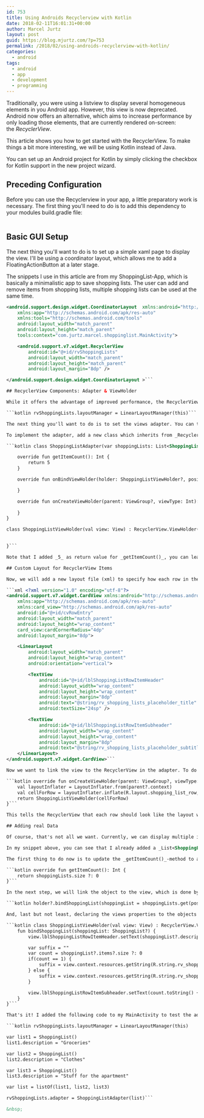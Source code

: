 ```yaml
---
id: 753
title: Using Androids Recyclerview with Kotlin
date: 2018-02-11T16:01:31+00:00
author: Marcel Jurtz
layout: post
guid: https://blog.mjurtz.com/?p=753
permalink: /2018/02/using-androids-recyclerview-with-kotlin/
categories:
  - android
tags:
  - android
  - app
  - development
  - programming
---
```

Traditionally, you were using a listview to display several homogeneous elements in you Android app. However, this view is now deprecated. Android now offers an alternative, which aims to increase performance by only loading those elements, that are currently rendered on-screen: the _RecyclerView_.

This article shows you how to get started with the RecyclerView. To make things a bit more interesting, we will be using Kotlin instead of Java.

You can set up an Android project for Kotlin by simply clicking the checkbox for Kotlin support in the new project wizard.

## Preceding Configuration

Before you can use the Recyclerview in your app, a little preparatory work is necessary. The first thing you'll need to do is to add this dependency to your modules build.gradle file:

```xml implementation 'com.android.support:recyclerview-v7:26.1.0'
```

## Basic GUI Setup

The next thing you'll want to do is to set up a simple xaml page to display the view. I'll be using a coordinator layout, which allows me to add a FloatingActionButton at a later stage.

The snippets I use in this article are from my ShoppingList-App, which is basically a minimalistic app to save shopping lists. The user can add and remove items from shopping lists, multiple shopping lists can be used at the same time.

```xml <?xml version="1.0" encoding="utf-8"?>
<android.support.design.widget.CoordinatorLayout  xmlns:android="http://schemas.android.com/apk/res/android"
    xmlns:app="http://schemas.android.com/apk/res-auto"
    xmlns:tools="http://schemas.android.com/tools"
    android:layout_width="match_parent"
    android:layout_height="match_parent"
    tools:context="com.jurtz.marcel.shoppinglist.MainActivity">

    <android.support.v7.widget.RecyclerView
        android:id="@+id/rvShoppingLists"
        android:layout_width="match_parent"
        android:layout_height="match_parent"
        android:layout_margin="8dp" />

</android.support.design.widget.CoordinatorLayout >```

## RecyclerView Components: Adapter & ViewHolder

While it offers the advantage of improved performance, the RecyclerView is a bit more complicated to create and requires additional components. In our _MainActivity_ class, the first thing to do now is to specify the RecyclerViews LayoutManager. This is required to define the appearance of the multiple items. I'd like to display them in a vertical list.

```kotlin rvShoppingLists.layoutManager = LinearLayoutManager(this)```

The next thing you'll want to do is to set the views adapter. You can think of the adapter as a bridge between view and model which defines the appearance of your the POJOs.

To implement the adapter, add a new class which inherits from _RecyclerView.Adapter<T>_. As you can see, this class is generic and requires a ViewHolder, I've also created a custom class for this purpose. The following snippet shows the methods that need to be overridden.

```kotlin class ShoppingListAdapter(var shoppingLists: List<ShoppingList?>) : RecyclerView.Adapter<ShoppingListViewHolder>() {

    override fun getItemCount(): Int {
        return 5
    }

    override fun onBindViewHolder(holder: ShoppingListViewHolder?, position: Int) {

    }

    override fun onCreateViewHolder(parent: ViewGroup?, viewType: Int): ShoppingListViewHolder {
        
    }
}

class ShoppingListViewHolder(val view: View) : RecyclerView.ViewHolder(view) {
   

}```

Note that I added _5_ as return value for _getItemCount()_, you can leave this for now, we will see what this does in the next steps.

## Custom Layout for RecyclerView Items

Now, we will add a new layout file (xml) to specify how each row in the RecyclerView should look like. For this purpose, I'd like to use a CardView with a nested LinearLayout that contains two TextViews. In my app, I'm using the first TextView to display a shopping lists description and the amount of items in the second one.

```xml <?xml version="1.0" encoding="utf-8"?>
<android.support.v7.widget.CardView xmlns:android="http://schemas.android.com/apk/res/android"
    xmlns:app="http://schemas.android.com/apk/res-auto"
    xmlns:card_view="http://schemas.android.com/apk/res-auto"
    android:id="@+id/cvRowEntry"
    android:layout_width="match_parent"
    android:layout_height="wrap_content"
    card_view:cardCornerRadius="4dp"
    android:layout_margin="8dp">

    <LinearLayout
        android:layout_width="match_parent"
        android:layout_height="wrap_content"
        android:orientation="vertical">

        <TextView
            android:id="@+id/lblShoppingListRowItemHeader"
            android:layout_width="wrap_content"
            android:layout_height="wrap_content"
            android:layout_margin="8dp"
            android:text="@string/rv_shopping_lists_placeholder_title"
            android:textSize="24sp" />

        <TextView
            android:id="@+id/lblShoppingListRowItemSubheader"
            android:layout_width="wrap_content"
            android:layout_height="wrap_content"
            android:layout_margin="8dp"
            android:text="@string/rv_shopping_lists_placeholder_subtitle" />
    </LinearLayout>
</android.support.v7.widget.CardView>```

Now we want to link the view to the RecyclerView in the adapter. To do this, we will update the onCreateViewHolder method we overrode earlier.

```kotlin override fun onCreateViewHolder(parent: ViewGroup?, viewType: Int): ShoppingListViewHolder {
    val layoutInflater = LayoutInflater.from(parent?.context)
    val cellForRow = layoutInflater.inflate(R.layout.shopping_list_row, parent, false)
    return ShoppingListViewHolder(cellForRow)
}```

This tells the RecyclerView that each row should look like the layout we just created. If you have left the _5_ in the getItemCount()-method, you will see that the view is displayed 5 times when running the app.

## Adding real Data

Of course, that's not all we want. Currently, we can display multiple instances of the basic view, but we want to be able to show actual data. This is where the ViewHolder comes in. Usually, you will have access to a collection of objects that will be displayed in the RecyclerView.

In my snippet above, you can see that I already added a _List<ShoppingList?>_ parameter to the adapters constructor. The ShoppingList class basically just contains a description  and a List of ShoppingListItem-objects, that again only have a _description_ field.

The first thing to do now is to update the _getItemCount()_-method to actually return the amount of available objects:

```kotlin override fun getItemCount(): Int {
    return shoppingLists.size ?: 0
}```

In the next step, we will link the object to the view, which is done by the following:

```kotlin holder?.bindShoppingList(shoppingList = shoppingLists.get(position))```

And, last but not least, declaring the views properties to the objects variable values:

```kotlin class ShoppingListViewHolder(val view: View) : RecyclerView.ViewHolder(view) {
    fun bindShoppingList(shoppingList: ShoppingList?) {
        view.lblShoppingListRowItemHeader.setText(shoppingList?.description)

        var suffix = ""
        var count = shoppingList?.items?.size ?: 0
        if(count == 1) {
            suffix = view.context.resources.getString(R.string.rv_shopping_list_items_suffix_single)
        } else {
            suffix = view.context.resources.getString(R.string.rv_shopping_list_items_suffix_multiple)
        }

        view.lblShoppingListRowItemSubheader.setText(count.toString() + " " + suffix)
    }
}```

That's it! I added the following code to my MainActivity to test the adapter:

```kotlin rvShoppingLists.layoutManager = LinearLayoutManager(this)

var list1 = ShoppingList()
list1.description = "Groceries"

var list2 = ShoppingList()
list2.description = "Clothes"

var list3 = ShoppingList()
list3.description = "Stuff for the apartment"

var list = listOf(list1, list2, list3)

rvShoppingLists.adapter = ShoppingListAdapter(list)```

&nbsp;